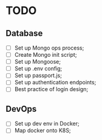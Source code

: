 # TODO

## Database

- [ ] Set up Mongo ops process;
- [ ] Create Mongo init script; 
- [ ] Set up Mongoose;
- [ ] Set up .env config;
- [ ] Set up passport.js;
- [ ] Set up authentication endpoints;
- [ ] Best practice of login design;

## DevOps

- [ ] Set up dev env in Docker;
- [ ] Map docker onto K8S;
